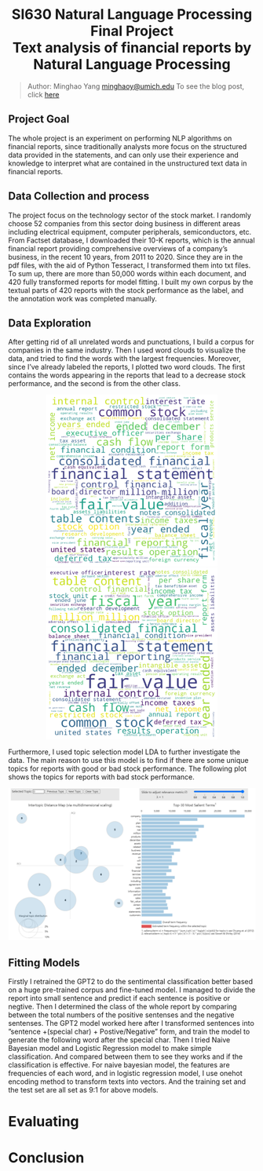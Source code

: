 # <div align='center' >SI630 Natural Language Processing Final Project </div><div align='center' > Text analysis of financial reports by Natural Language Processing </div>

> Author: Minghao Yang minghaoy@umich.edu     To see the blog post, click [here](https://minghaoy.medium.com/nlp-on-financial-reports-18805bd65fc3)

## Project Goal
The whole project is an experiment on performing NLP algorithms on financial reports, since traditionally analysts more focus on the structured data provided in the statements, and can only use their experience and knowledge to interpret what are contained in the unstructured text data in financial reports.

## Data Collection and process
The project focus on the technology sector of the stock market. I randomly choose 52 companies from this sector doing business in different areas including electrical equipment, computer peripherals, semiconductors, etc. From Factset database, I downloaded their 10-K reports, which is the annual financial report providing comprehensive overviews of a company’s business, in the recent 10 years, from 2011 to 2020. Since they are in the pdf files, with the aid of Python Tesseract, I transformed them into txt files. To sum up, there are more than 50,000 words within each document, and 420 fully transformed reports for model fitting.  I built my own corpus by the textual parts of 420 reports with the stock performance as the label, and the annotation work was completed manually.

## Data Exploration
After getting rid of all unrelated words and punctuations, I build a corpus for companies in the same industry. Then I used word clouds to visualize the data, and tried to find
the words with the largest frequencies. Moreover, since I’ve already labeled the reports, I plotted two word clouds. The first contains the words appearing in the reports that lead to a decrease stock performance, and the second is from the other class.
<p align="center">
  <img src="https://github.com/Minghaoy97/Text-analysis-of-financial-reports-by-Natural-Language-Processing/blob/main/images/wordcloud_drop.png" width="350" title="Word cloud for stocks with negative price move">
  <img src="./images/wordcloud_raise.png" width="350" alt="Word cloud for stocks with positive price move">
</p>

Furthermore, I used topic selection model LDA to further investigate the data. The main reason to use this model is to find if there are some unique topics for reports with good or bad stock performance. The following plot shows the topics for reports with bad stock performance.
<p align="center">
  <img src="./images/lda_drop.png" width="900" title="LDA on bad performance financial report">
</p>

## Fitting Models
Firstly I retrained the GPT2 to do the sentimental classification better based on a huge pre-trained corpus and fine-tuned model. I managed to divide the report into small sentence and predict if each sentence is positive or negtive. Then I determined the class of the whole report by comparing between the total numbers of the positive sentenses and the negative sentenses. The GPT2 model worked here after I transformed sentences into ”sentence +(special char) + Postive/Negative” form, and train the model to generate the following word after the special char. Then I tried Naive Bayesian model and Logistic Regression model to make simple classification. And compared between them to see they works and if the classification is effective. For naive bayesian model, the features are frequencies of each word, and in logistic regression model, I use onehot encoding method to
transform texts into vectors. And the training set and the test set are all set as 9:1 for above models.

# Evaluating

# Conclusion
